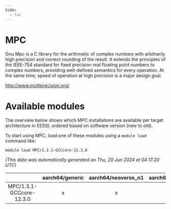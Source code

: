 ```yaml
---
hide:
  - toc
---
```


MPC
===


Gnu Mpc is a C library for the arithmetic of complex numbers with arbitrarily high precision and correct rounding of the result. It extends the principles of the IEEE-754 standard for fixed precision real floating point numbers to complex numbers, providing well-defined semantics for every operation. At the same time, speed of operation at high precision is a major design goal.

http://www.multiprecision.org/
# Available modules


The overview below shows which MPC installations are available per target architecture in EESSI, ordered based on software version (new to old).

To start using MPC, load one of these modules using a `module load` command like:

```shell
module load MPC/1.3.1-GCCcore-12.3.0
```

*(This data was automatically generated on Thu, 20 Jun 2024 at 04:17:20 UTC)*  

| |aarch64/generic|aarch64/neoverse_n1|aarch64/neoverse_v1|x86_64/generic|x86_64/amd/zen2|x86_64/amd/zen3|x86_64/intel/haswell|x86_64/intel/skylake_avx512|
| :---: | :---: | :---: | :---: | :---: | :---: | :---: | :---: | :---: |
|MPC/1.3.1-GCCcore-12.3.0|x|x|x|x|x|x|x|x|

